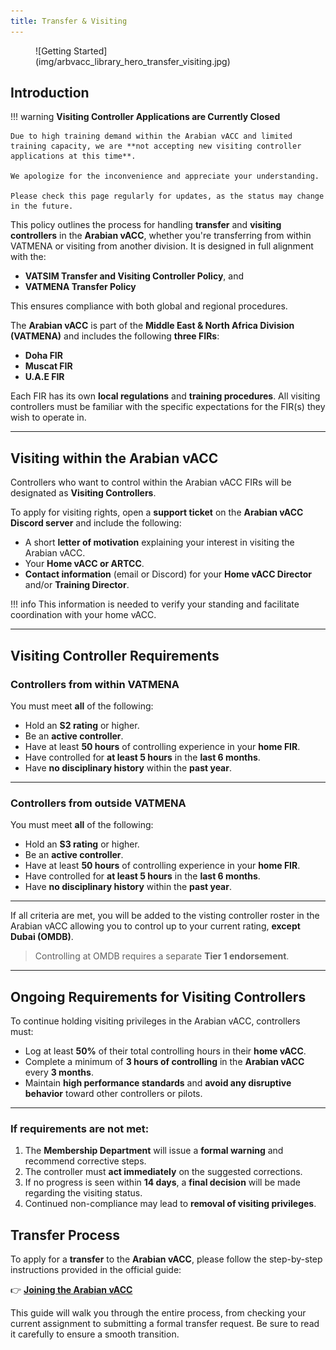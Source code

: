 ```yaml
---
title: Transfer & Visiting
---
```

<figure markdown>
![Getting Started](img/arbvacc_library_hero_transfer_visiting.jpg)
</figure>

## Introduction

!!! warning
    **Visiting Controller Applications are Currently Closed**

    Due to high training demand within the Arabian vACC and limited training capacity, we are **not accepting new visiting controller applications at this time**.

    We apologize for the inconvenience and appreciate your understanding.

    Please check this page regularly for updates, as the status may change in the future.


This policy outlines the process for handling **transfer** and **visiting controllers** in the **Arabian vACC**, whether you're transferring from within VATMENA or visiting from another division. It is designed in full alignment with the:

- **VATSIM Transfer and Visiting Controller Policy**, and
- **VATMENA Transfer Policy**

This ensures compliance with both global and regional procedures.

The **Arabian vACC** is part of the **Middle East & North Africa Division (VATMENA)** and includes the following **three FIRs**:

- **Doha FIR**
- **Muscat FIR**
- **U.A.E FIR**

Each FIR has its own **local regulations** and **training procedures**. All visiting controllers must be familiar with the specific expectations for the FIR(s) they wish to operate in.

---

## Visiting within the Arabian vACC

Controllers who want to control within the Arabian vACC FIRs will be designated as **Visiting Controllers**.

To apply for visiting rights, open a **support ticket** on the **Arabian vACC Discord server** and include the following:

- A short **letter of motivation** explaining your interest in visiting the Arabian vACC.
- Your **Home vACC or ARTCC**.
- **Contact information** (email or Discord) for your **Home vACC Director** and/or **Training Director**.

!!! info
    This information is needed to verify your standing and facilitate coordination with your home vACC.

---

## Visiting Controller Requirements

### Controllers from **within VATMENA**

You must meet **all** of the following:

- Hold an **S2 rating** or higher.
- Be an **active controller**.
- Have at least **50 hours** of controlling experience in your **home FIR**.
- Have controlled for **at least 5 hours** in the **last 6 months**.
- Have **no disciplinary history** within the **past year**.

---

### Controllers from **outside VATMENA**

You must meet **all** of the following:

- Hold an **S3 rating** or higher.
- Be an **active controller**.
- Have at least **50 hours** of controlling experience in your **home FIR**.
- Have controlled for **at least 5 hours** in the **last 6 months**.
- Have **no disciplinary history** within the **past year**.

---

If all criteria are met, you will be added to the visting controller roster in the Arabian vACC allowing you to control up to your current rating, **except Dubai (OMDB)**.  
> Controlling at OMDB requires a separate **Tier 1 endorsement**.

---

## Ongoing Requirements for Visiting Controllers

To continue holding visiting privileges in the Arabian vACC, controllers must:

- Log at least **50%** of their total controlling hours in their **home vACC**.
- Complete a minimum of **3 hours of controlling** in the **Arabian vACC** every **3 months**.
- Maintain **high performance standards** and **avoid any disruptive behavior** toward other controllers or pilots.

---

### If requirements are not met:

1. The **Membership Department** will issue a **formal warning** and recommend corrective steps.
2. The controller must **act immediately** on the suggested corrections.
3. If no progress is seen within **14 days**, a **final decision** will be made regarding the visiting status.
4. Continued non-compliance may lead to **removal of visiting privileges**.


## Transfer Process
To apply for a **transfer** to the **Arabian vACC**, please follow the step-by-step instructions provided in the official guide:

👉 [**Joining the Arabian vACC**](https://library.arabian-vacc.com/getting_started/joining_arabian/)

This guide will walk you through the entire process, from checking your current assignment to submitting a formal transfer request. Be sure to read it carefully to ensure a smooth transition.
